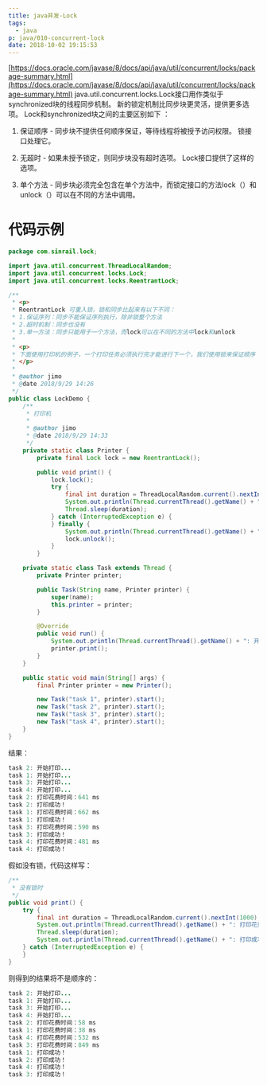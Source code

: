 ```yaml
---
title: java并发-Lock
tags:
  - java
p: java/010-concurrent-lock
date: 2018-10-02 19:15:53
---
```


[https://docs.oracle.com/javase/8/docs/api/java/util/concurrent/locks/package-summary.html](https://docs.oracle.com/javase/8/docs/api/java/util/concurrent/locks/package-summary.html)
java.util.concurrent.locks.Lock接口用作类似于synchronized块的线程同步机制。 新的锁定机制比同步块更灵活，提供更多选项。 Lock和synchronized块之间的主要区别如下 ：

1. 保证顺序 - 同步块不提供任何顺序保证，等待线程将被授予访问权限。 锁接口处理它。

2. 无超时 - 如果未授予锁定，则同步块没有超时选项。 Lock接口提供了这样的选项。

3. 单个方法 - 同步块必须完全包含在单个方法中，而锁定接口的方法lock（）和unlock（）可以在不同的方法中调用。

# 代码示例
```java
package com.sinrail.lock;

import java.util.concurrent.ThreadLocalRandom;
import java.util.concurrent.locks.Lock;
import java.util.concurrent.locks.ReentrantLock;

/**
 * <p>
 * ReentrantLock 可重入锁，锁和同步比起来有以下不同：
 * 1.保证序列：同步不能保证序列执行，除非锁整个方法
 * 2.超时机制：同步也没有
 * 3.单一方法：同步只能用于一个方法，而lock可以在不同的方法中lock和unlock
 *
 * <p>
 * 下面使用打印机的例子，一个打印任务必须执行完才能进行下一个，我们使用锁来保证顺序
 * </p>
 *
 * @author jimo
 * @date 2018/9/29 14:26
 */
public class LockDemo {
	/**
	 * 打印机
	 *
	 * @author jimo
	 * @date 2018/9/29 14:33
	 */
	private static class Printer {
		private final Lock lock = new ReentrantLock();

        public void print() {
			lock.lock();
			try {
				final int duration = ThreadLocalRandom.current().nextInt(1000);
				System.out.println(Thread.currentThread().getName() + ": 打印花费时间：" + duration + " ms");
				Thread.sleep(duration);
			} catch (InterruptedException e) {
			} finally {
				System.out.println(Thread.currentThread().getName() + ": 打印成功！");
				lock.unlock();
			}
		}

	private static class Task extends Thread {
		private Printer printer;

		public Task(String name, Printer printer) {
			super(name);
			this.printer = printer;
		}

		@Override
		public void run() {
			System.out.println(Thread.currentThread().getName() + ": 开始打印...");
			printer.print();
		}
	}

	public static void main(String[] args) {
		final Printer printer = new Printer();

		new Task("task 1", printer).start();
		new Task("task 2", printer).start();
		new Task("task 3", printer).start();
		new Task("task 4", printer).start();
	}
}
```
结果：
```java
task 2: 开始打印...
task 1: 开始打印...
task 3: 开始打印...
task 4: 开始打印...
task 2: 打印花费时间：641 ms
task 2: 打印成功！
task 1: 打印花费时间：662 ms
task 1: 打印成功！
task 3: 打印花费时间：590 ms
task 3: 打印成功！
task 4: 打印花费时间：481 ms
task 4: 打印成功！
```

假如没有锁，代码这样写：
```java
/**
 * 没有锁时
 */
public void print() {
	try {
		final int duration = ThreadLocalRandom.current().nextInt(1000);
		System.out.println(Thread.currentThread().getName() + ": 打印花费时间：" + duration + " ms");
		Thread.sleep(duration);
		System.out.println(Thread.currentThread().getName() + ": 打印成功！");
	} catch (InterruptedException e) {
	}
}
```
则得到的结果将不是顺序的：
```java
task 2: 开始打印...
task 1: 开始打印...
task 3: 开始打印...
task 4: 开始打印...
task 2: 打印花费时间：58 ms
task 1: 打印花费时间：38 ms
task 4: 打印花费时间：532 ms
task 3: 打印花费时间：849 ms
task 1: 打印成功！
task 2: 打印成功！
task 4: 打印成功！
task 3: 打印成功！
```
